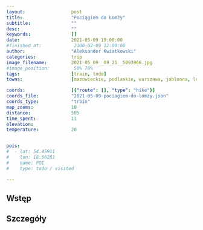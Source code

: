 ```yaml
---
layout:                 post
title:                  "Pociągiem do Łomży"
subtitle:               ""
desc:                   ""
keywords:               []
date:                   2021-05-09 19:00:00
#finished_at:            2100-02-09 12:00:00
author:                 "Aleksander Kwiatkowski"
categories:             trip
image_filename:         2021_05_09__09_21__5093966.jpg
#image_position:         50% 70%
tags:                   [train, todo]
towns:                  [mazowieckie, podlaskie, warszawa, jablonna, legionowo, nieporet, radzymin, klembow, tluszcz, zabrodzie, wyszkow, rzasnik, branszczyk, dlugosiodlo, goworowo, rzekun, ostroleka, troszyn, sniadowo, lomza, czerwin, wasewo, ostrow_mazowiecki]

coords:                 [{"route": [], "type": "hike"}]
coords_file:            "2021-05-09-pociagiem-do-lomzy.json"
coords_type:            "train"
map_zooms:              10
distance:               505
time_spent:             11
elevation:
temperature:            20


pois:
#  - lat: 54.45911
#    lon: 18.56281
#    name: POI
#    type: todo / visited

---
```



## Wstęp

## Szczegóły
